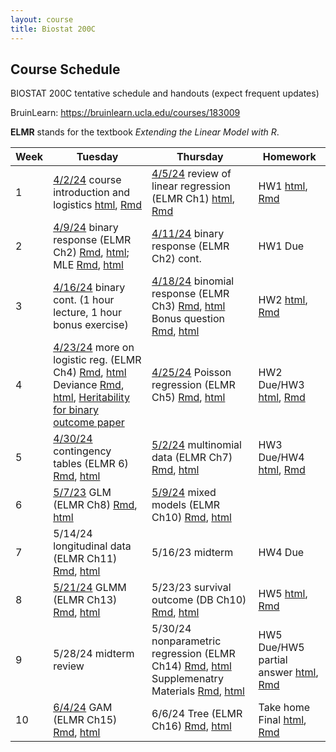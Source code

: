 ```yaml
---
layout: course
title: Biostat 200C
---
```


## Course Schedule

BIOSTAT 200C tentative schedule and handouts (expect frequent updates)

BruinLearn: <https://bruinlearn.ucla.edu/courses/183009>

**ELMR** stands for the textbook _Extending the Linear Model with R_. 



|Week|Tuesday                                                                                                                                                                                                                                                                                                                                                                                                                                                                            |Thursday                                                                                                                                                                                                                                                                                                                                              |Homework                                                                                                                                           |
|----|-----------------------------------------------------------------------------------------------------------------------------------------------------------------------------------------------------------------------------------------------------------------------------------------------------------------------------------------------------------------------------------------------------------------------------------------------------------------------------------|------------------------------------------------------------------------------------------------------------------------------------------------------------------------------------------------------------------------------------------------------------------------------------------------------------------------------------------------------|---------------------------------------------------------------------------------------------------------------------------------------------------|
|1   |[4/2/24](https://ucla-biostat-200c.github.io/2024spring/biostat200cspring2024/2024/04/02/week1-day1.html) course introduction and logistics [html](../slides/01-intro/intro.html), [Rmd](https://raw.githubusercontent.com/ucla-biostat-200c/2024spring/master/slides/01-intro/intro.Rmd)                                                                                                                                                                                          |[4/5/24](https://ucla-biostat-200c.github.io/2024spring/biostat200cspring2024/2024/04/06/week1-day2.html) review of linear regression (ELMR Ch1) [html](../slides/02-lm/lm.html), [Rmd](https://raw.githubusercontent.com/ucla-biostat-200c/2024spring/master/slides/02-lm/lm.Rmd)                                                                    |HW1 [html](../hw/hw1.html), [Rmd](https://raw.githubusercontent.com/ucla-biostat-200c/2024spring/master/hw/hw1.Rmd)                                |
|2   |[4/9/24](https://ucla-biostat-200c.github.io/2024spring/biostat200cspring2024/2024/04/09/week2-day1.html) binary response (ELMR Ch2) [Rmd](https://raw.githubusercontent.com/ucla-biostat-200c/2024spring/master/slides/03-binary/binary.qmd), [html](../slides/03-binary/binary.html); MLE [Rmd](https://raw.githubusercontent.com/ucla-biostat-200c/2024spring/master/slides/03-binary/MLE.qmd), [html](../slides/03-binary/MLE.html)                                            |[4/11/24](https://ucla-biostat-200c.github.io/2024spring/biostat200cspring2024/2024/04/11/week2-day2.html) binary response (ELMR Ch2) cont.                                                                                                                                                                                                           |HW1 Due                                                                                                                                            |
|3   |[4/16/24](https://ucla-biostat-200c.github.io/2024spring/biostat200cspring2024/2024/04/16/week3-day1.html) binary cont. (1 hour lecture, 1 hour bonus exercise)                                                                                                                                                                                                                                                                                                                                                                        |[4/18/24](https://ucla-biostat-200c.github.io/2024spring/biostat200cspring2024/2024/04/18/week3-day2.html) binomial response (ELMR Ch3) [Rmd](https://raw.githubusercontent.com/ucla-biostat-200c/2024spring/master/slides/04-binomial/binomial.Rmd), [html](../slides/04-binomial/binomial.html)  Bonus question [Rmd](https://raw.githubusercontent.com/ucla-biostat-200c/2024spring/master/slides/04-binomial/binomial_bonus.Rmd), [html](../slides/04-binomial/binomial_bonus.html)                                                  |HW2 [html](../hw/hw2.html), [Rmd](https://raw.githubusercontent.com/ucla-biostat-200c/2024spring/master/hw/hw2.Rmd)                                |
|4   |[4/23/24](https://ucla-biostat-200c.github.io/2024spring/biostat200cspring2024/2024/04/23/week4-day1.html)  more on logistic reg. (ELMR Ch4) [Rmd](https://raw.githubusercontent.com/ucla-biostat-200c/2024spring/master/slides/05-otherlogistic/otherlogistic.Rmd), [html](../slides/05-otherlogistic/otherlogistic.html) Deviance [Rmd](https://raw.githubusercontent.com/ucla-biostat-200c/2024spring/master/slides/review/deviance.Rmd), [html](../slides/review/deviance.html), [Heritability for binary outcome paper](../slides/05-otherlogistic/binary-heritability.pdf) |[4/25/24](https://ucla-biostat-200c.github.io/2024spring/biostat200cspring2024/2024/04/25/week4-day2.html)  Poisson regression (ELMR Ch5) [Rmd](https://raw.githubusercontent.com/ucla-biostat-200c/2024spring/master/slides/06-count/count.Rmd), [html](../slides/06-count/count.html)                                                               |HW2 Due/HW3 [html](../hw/hw3.html), [Rmd](https://raw.githubusercontent.com/ucla-biostat-200c/2024spring/master/hw/hw3.Rmd)                        |
|5   |[4/30/24](https://ucla-biostat-200c.github.io/2024spring/biostat200cspring2024/2024/04/30/week5-day1.html) contingency tables (ELMR 6) [Rmd](https://raw.githubusercontent.com/ucla-biostat-200c/2024spring/master/slides/07-ctable/ctable.Rmd), [html](../slides/07-ctable/ctable.html)                                                                                                                                                                                           |[5/2/24](https://ucla-biostat-200c.github.io/2024spring/biostat200cspring2024/2024/05/02/week5-day2.html) multinomial data (ELMR Ch7) [Rmd](https://raw.githubusercontent.com/ucla-biostat-200c/2024spring/master/slides/08-multinomial/multinomial.Rmd), [html](../slides/08-multinomial/multinomial.html)                                           |HW3 Due/HW4 [html](../hw/hw4.html), [Rmd](https://raw.githubusercontent.com/ucla-biostat-200c/2024spring/master/hw/hw4.Rmd)                        |
|6   |[5/7/23](https://ucla-biostat-200c.github.io/2024spring/biostat200cspring2024/2024/05/09/week6-day1.html)  GLM (ELMR Ch8) [Rmd](https://raw.githubusercontent.com/ucla-biostat-200c/2024spring/master/slides/09-glm/glm.Rmd), [html](../slides/09-glm/glm.html)                                                                                                                                                                                                                    |[5/9/24](https://ucla-biostat-200c.github.io/2024spring/biostat200cspring2024/2024/05/09/week6-day2.html) mixed models (ELMR Ch10) [Rmd](https://raw.githubusercontent.com/ucla-biostat-200c/2024spring/master/slides/11-randeff/randeff.Rmd), [html](../slides/11-randeff/randeff.html)                                                              |                                                                                                                                                   |
|7   |5/14/24  longitudinal data (ELMR Ch11) [Rmd](https://raw.githubusercontent.com/ucla-biostat-200c/2024spring/master/slides/12-long/long.Rmd), [html](../slides/12-long/long.html)                                                                                                                                                                                                                                                                                                   |5/16/23  midterm                                                                                                                                                                                                                                                                                                                                      |HW4 Due                                                                                                                                            |
|8   |[5/21/24](https://ucla-biostat-200c.github.io/2024spring/biostat200cspring2024/2024/05/21/week8-day1.html) GLMM (ELMR Ch13) [Rmd](https://raw.githubusercontent.com/ucla-biostat-200c/2024spring/master/slides/13-glmm/glmm.Rmd), [html](../slides/13-glmm/glmm.html)                                                                                                                                                                                                              |5/23/23  survival outcome (DB Ch10) [Rmd](https://raw.githubusercontent.com/ucla-biostat-200c/2024spring/master/slides/10-survival/survival.Rmd), [html](../slides/10-survival/survival.html)                                                                                                                                                         |HW5 [html](../hw/hw5.html), [Rmd](https://raw.githubusercontent.com/ucla-biostat-200c/2023spring/master/hw/hw5.Rmd)                                |
|9   |5/28/24  midterm review                                                                                                                                                                                                                                                                                                                                                                                                                                                            |5/30/24 nonparametric regression (ELMR Ch14) [Rmd](https://raw.githubusercontent.com/ucla-biostat-200c/2024spring/master/slides/14-np/np.Rmd), [html](../slides/14-np/np.html) Supplemenatry Materials [Rmd](https://raw.githubusercontent.com/ucla-biostat-200c/2024spring/master/slides/14-np/nonlinear.Rmd), [html](../slides/14-np/nonlinear.html)|HW5 Due/HW5 partial answer [html](../hw/hw5pol.html), [Rmd](https://raw.githubusercontent.com/ucla-biostat-200c/2023spring/master/hw/hw5pol.Rmd)   |
|10  |[6/4/24](https://ucla-biostat-200c.github.io/2024spring/biostat200cspring2024/2024/06/04/week10-day1.html)  GAM (ELMR Ch15) [Rmd](https://raw.githubusercontent.com/ucla-biostat-200c/2024spring/master/slides/15-gam/gam.Rmd), [html](../slides/15-gam/gam.html)                                                                                                                                                                                                                  |6/6/24 Tree (ELMR Ch16) [Rmd](https://raw.githubusercontent.com/ucla-biostat-200c/2023spring/master/slides/16-tree/tree.Rmd), [html](../slides/16-tree/tree.html)                                                                                                                                                                                     |Take home Final [html](../final/200c_final.html), [Rmd](https://raw.githubusercontent.com/ucla-biostat-200c/2024spring/master/final/200c_final.Rmd)|
